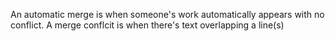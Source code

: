 An automatic merge is when someone's work automatically appears with no conflict.
A merge conflcit is when there's text overlapping a line(s)
